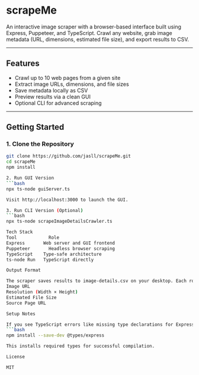 # scrapeMe

An interactive image scraper with a browser-based interface built using Express, Puppeteer, and TypeScript. Crawl any website, grab image metadata (URL, dimensions, estimated file size), and export results to CSV.

---

## Features

- Crawl up to 10 web pages from a given site
- Extract image URLs, dimensions, and file sizes
- Save metadata locally as CSV
- Preview results via a clean GUI
- Optional CLI for advanced scraping

---

## Getting Started

### 1. Clone the Repository

```bash
git clone https://github.com/jasll/scrapeMe.git
cd scrapeMe
npm install

2. Run GUI Version
```bash
npx ts-node guiServer.ts

Visit http://localhost:3000 to launch the GUI.

3. Run CLI Version (Optional)
```bash
npx ts-node scrapeImageDetailsCrawler.ts

Tech Stack
Tool	        Role
Express	      Web server and GUI frontend
Puppeteer	    Headless browser scraping
TypeScript	  Type-safe architecture
ts-node	Run   TypeScript directly

Output Format

The scraper saves results to image-details.csv on your desktop. Each row contains:
Image URL
Resolution (Width × Height)
Estimated File Size
Source Page URL

Setup Notes

If you see TypeScript errors like missing type declarations for Express, run:
```bash
npm install --save-dev @types/express

This installs required types for successful compilation.

License

MIT

